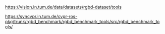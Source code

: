 https://vision.in.tum.de/data/datasets/rgbd-dataset/tools

https://svncvpr.in.tum.de/cvpr-ros-pkg/trunk/rgbd_benchmark/rgbd_benchmark_tools/src/rgbd_benchmark_tools/